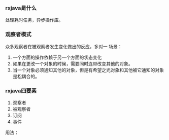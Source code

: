 ### rxjava是什么
处理耗时任务，异步操作库。

### 观察者模式
众多观察者在被观察者发生变化做出的反应，多对一
场景：<br>
1. 一个方面的操作依赖于另一个方面的状态变化<br>
2. 如果在更改一个对象的时候，需要同时连带改变其他的对象。
3. 当一个对象必须通知其他的对象，但是有希望之光对象和其他被它通知的对象是松耦合的。

### rxjava四要素
1. 观察者
2. 被观察者
3. 订阅
4. 事件

用法：
